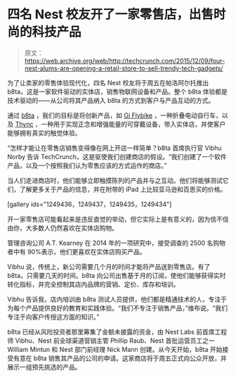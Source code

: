 # 四名 Nest 校友开了一家零售店，出售时尚的科技产品

> 原文：<https://web.archive.org/web/http://techcrunch.com/2015/12/09/four-nest-alums-are-opening-a-retail-store-to-sell-trendy-tech-gadgets/>

为了让卖家的零售体验现代化，四名 Nest 校友将于周五在帕洛阿尔托推出 b8ta，这是一家软件驱动的实体店，销售物联网设备和产品。整个 b8ta 体验都是技术驱动的——从公司将其产品纳入 b8ta 的方式到客户与产品互动的方式。

通过 [b8ta](https://web.archive.org/web/20230401222001/https://b8ta.com/) ，我们的目标是将创新产品，如 [Gi Flybike](https://web.archive.org/web/20230401222001/http://www.giflybike.com/) ，一种折叠电动自行车，以及 [Thync](https://web.archive.org/web/20230401222001/http://www.thync.com/) ，一种用于实现正念和增强能量的可穿戴设备，带入实体店，并使客户能够拥有真实的触觉体验。

“怎样才能让在零售店销售变得像在网上开店一样简单？b8ta 首席执行官 Vibhu Norby 告诉 TechCrunch，这是驱使我们创建商店的假设。“我们创建了一个软件产品，以及一个按照我们认为零售应该的方式运作的商店。”

当人们走进商店时，他们能够立即触摸陈列的产品并与之互动。他们将能够测试它们，了解更多关于产品的信息，并在附带的 iPad 上比较亚马逊和百思买的价格。

[gallery ids="1249436，1249437，1249435，1249434"]

开一家零售店可能看起来是违反直觉的举动，但它实际上是有意义的，因为信不信由你，大多数人仍然喜欢在实体店购物。

管理咨询公司 A.T. Kearney 在 2014 年的一项研究中，接受调查的 2500 名购物者中有 90%表示，他们更喜欢在实体店购买产品。

Vibhu 说，传统上，新公司需要几个月的时间才能将产品送到零售店。有了 b8ta，只需要几天的时间。b8ta 向公司出售基于月的订阅，使他们能够获得实时转化指标，并完全控制其店内品牌的营销、定价、库存和培训。

Vibhu 告诉我，店内培训由 b8ta 测试人员提供，他们都是精通技术的人，专注于为每个产品提供良好的教育和实践体验。“我们不专注于销售产品，”维布说。“我们专注于向客户传授这方面的知识。”

b8ta 已经从风险投资者那里筹集了金额未披露的资金，由 Nest Labs 前首席工程师 Vibhu、Nest 前全球渠道营销主管 Phillip Raub、Nest 首批运营员工之一 William Mintun 和 Nest 部门前经理 Nick Mann 创建。从今天开始，b8ta 开始接受有意在 b8ta 销售其产品的公司的申请。这家商店将于周五正式向公众开放，并展示一组预先挑选的产品。